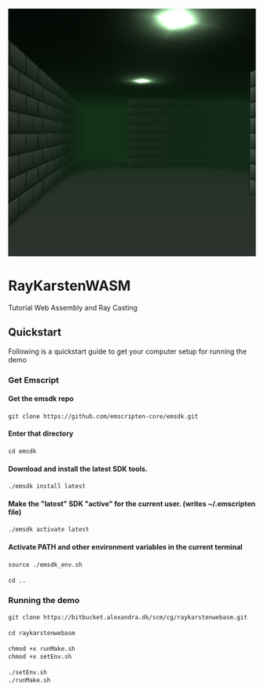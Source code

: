 ![header](.github/header.png)

# RayKarstenWASM

Tutorial Web Assembly and Ray Casting

## Quickstart

Following is a quickstart guide to get your computer setup for running the demo

### Get Emscript

#### Get the emsdk repo
```
git clone https://github.com/emscripten-core/emsdk.git
```

#### Enter that directory
```
cd emsdk
```

#### Download and install the latest SDK tools.
```
./emsdk install latest
```

#### Make the "latest" SDK "active" for the current user. (writes ~/.emscripten file)
```
./emsdk activate latest
```

#### Activate PATH and other environment variables in the current terminal
```
source ./emsdk_env.sh

cd ..
```

### Running the demo

```
git clone https://bitbucket.alexandra.dk/scm/cg/raykarstenwebasm.git

cd raykarstenwebasm

chmod +x runMake.sh
chmod +x setEnv.sh

./setEnv.sh
./runMake.sh
```
